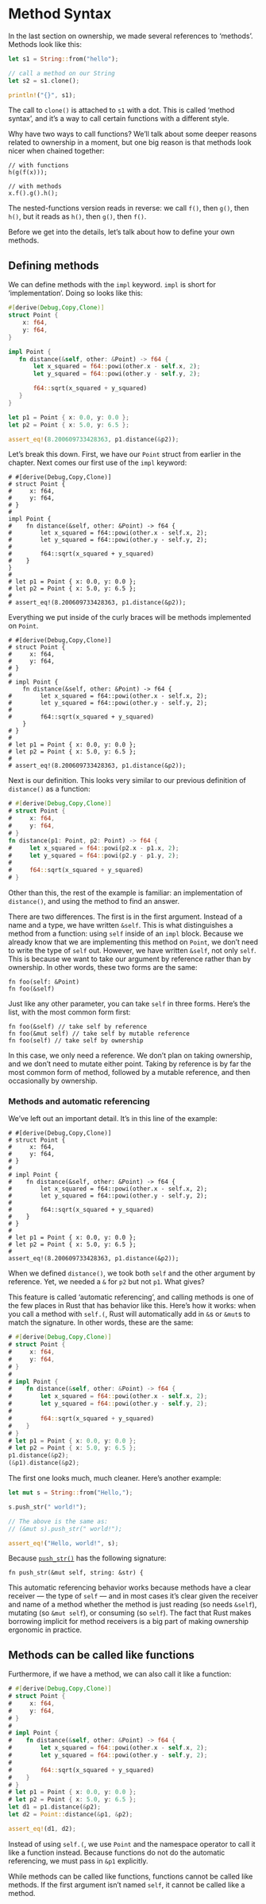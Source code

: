 # Method Syntax

In the last section on ownership, we made several references to ‘methods’.
Methods look like this:

```rust
let s1 = String::from("hello");

// call a method on our String
let s2 = s1.clone();

println!("{}", s1);
```

The call to `clone()` is attached to `s1` with a dot. This is called ‘method
syntax’, and it’s a way to call certain functions with a different style.

Why have two ways to call functions? We’ll talk about some deeper reasons
related to ownership in a moment, but one big reason is that methods look nicer
when chained together:

```rust,ignore
// with functions
h(g(f(x)));

// with methods
x.f().g().h();
```

The nested-functions version reads in reverse: we call `f()`, then `g()`, then
`h()`, but it reads as `h()`, then `g()`, then `f()`.

Before we get into the details, let’s talk about how to define your own
methods.

## Defining methods

We can define methods with the `impl` keyword. `impl` is short for
‘implementation’. Doing so looks like this:

```rust
#[derive(Debug,Copy,Clone)]
struct Point {
    x: f64,
    y: f64,
}

impl Point {
   fn distance(&self, other: &Point) -> f64 {
       let x_squared = f64::powi(other.x - self.x, 2);
       let y_squared = f64::powi(other.y - self.y, 2);

       f64::sqrt(x_squared + y_squared)
   }
}

let p1 = Point { x: 0.0, y: 0.0 };
let p2 = Point { x: 5.0, y: 6.5 };

assert_eq!(8.200609733428363, p1.distance(&p2));
```

Let’s break this down. First, we have our `Point` struct from earlier in the
chapter. Next comes our first use of the `impl` keyword:

```
# #[derive(Debug,Copy,Clone)]
# struct Point {
#     x: f64,
#     y: f64,
# }
# 
impl Point {
#    fn distance(&self, other: &Point) -> f64 {
#        let x_squared = f64::powi(other.x - self.x, 2);
#        let y_squared = f64::powi(other.y - self.y, 2);
# 
#        f64::sqrt(x_squared + y_squared)
#    }
}
# 
# let p1 = Point { x: 0.0, y: 0.0 };
# let p2 = Point { x: 5.0, y: 6.5 };
# 
# assert_eq!(8.200609733428363, p1.distance(&p2));
```

Everything we put inside of the curly braces will be methods implemented on
`Point`.

```
# #[derive(Debug,Copy,Clone)]
# struct Point {
#     x: f64,
#     y: f64,
# }
# 
# impl Point {
    fn distance(&self, other: &Point) -> f64 {
#        let x_squared = f64::powi(other.x - self.x, 2);
#        let y_squared = f64::powi(other.y - self.y, 2);
# 
#        f64::sqrt(x_squared + y_squared)
    }
# }
# 
# let p1 = Point { x: 0.0, y: 0.0 };
# let p2 = Point { x: 5.0, y: 6.5 };
# 
# assert_eq!(8.200609733428363, p1.distance(&p2));
```

Next is our definition. This looks very similar to our previous definition of
`distance()` as a function:

```rust
# #[derive(Debug,Copy,Clone)]
# struct Point {
#     x: f64,
#     y: f64,
# }
fn distance(p1: Point, p2: Point) -> f64 {
#     let x_squared = f64::powi(p2.x - p1.x, 2);
#     let y_squared = f64::powi(p2.y - p1.y, 2);
# 
#     f64::sqrt(x_squared + y_squared)
# }
```

Other than this, the rest of the example is familiar: an implementation of
`distance()`, and using the method to find an answer.

There are two differences. The first is in the first argument. Instead of a name
and a type, we have written `&self`. This is what distinguishes a method from a
function: using `self` inside of an `impl` block. Because we already know that
we are implementing this method on `Point`, we don’t need to write the type of
`self` out. However, we have written `&self`, not only `self`. This is because
we want to take our argument by reference rather than by ownership. In other
words, these two forms are the same:

```rust,ignore
fn foo(self: &Point)
fn foo(&self)
```

Just like any other parameter, you can take `self` in three forms. Here’s the
list, with the most common form first:

```rust,ignore
fn foo(&self) // take self by reference
fn foo(&mut self) // take self by mutable reference
fn foo(self) // take self by ownership
```

In this case, we only need a reference. We don’t plan on taking ownership, and
we don’t need to mutate either point. Taking by reference is by far the most
common form of method, followed by a mutable reference, and then occasionally
by ownership.

### Methods and automatic referencing

We’ve left out an important detail. It’s in this line of the example:

```
# #[derive(Debug,Copy,Clone)]
# struct Point {
#     x: f64,
#     y: f64,
# }
# 
# impl Point {
#    fn distance(&self, other: &Point) -> f64 {
#        let x_squared = f64::powi(other.x - self.x, 2);
#        let y_squared = f64::powi(other.y - self.y, 2);
# 
#        f64::sqrt(x_squared + y_squared)
#    }
# }
# 
# let p1 = Point { x: 0.0, y: 0.0 };
# let p2 = Point { x: 5.0, y: 6.5 };
# 
assert_eq!(8.200609733428363, p1.distance(&p2));
```

When we defined `distance()`, we took both `self` and the other argument by
reference. Yet, we needed a `&` for `p2` but not `p1`. What gives?

This feature is called ‘automatic referencing’, and calling methods is one
of the few places in Rust that has behavior like this. Here’s how it works:
when you call a method with `self.(`, Rust will automatically add in `&`s
or `&mut`s to match the signature. In other words, these are the same:

```rust
# #[derive(Debug,Copy,Clone)]
# struct Point {
#     x: f64,
#     y: f64,
# }
# 
# impl Point {
#    fn distance(&self, other: &Point) -> f64 {
#        let x_squared = f64::powi(other.x - self.x, 2);
#        let y_squared = f64::powi(other.y - self.y, 2);
# 
#        f64::sqrt(x_squared + y_squared)
#    }
# }
# let p1 = Point { x: 0.0, y: 0.0 };
# let p2 = Point { x: 5.0, y: 6.5 };
p1.distance(&p2);
(&p1).distance(&p2);
```

The first one looks much, much cleaner. Here’s another example:

```rust
let mut s = String::from("Hello,");

s.push_str(" world!");

// The above is the same as:
// (&mut s).push_str(" world!");

assert_eq!("Hello, world!", s);
```

Because [`push_str()`] has the following signature:

```rust,ignore
fn push_str(&mut self, string: &str) {
```

[`push_str()`]: http://doc.rust-lang.org/collections/string/struct.String.html#method.push_str

This automatic referencing behavior works because methods have a clear receiver
— the type of `self` — and in most cases it’s clear given the receiver and name
of a method whether the method is just reading (so needs `&self`), mutating (so
`&mut self`), or consuming (so `self`). The fact that Rust makes borrowing
implicit for method receivers is a big part of making ownership ergonomic in
practice.

## Methods can be called like functions

Furthermore, if we have a method, we can also call it like a function:

```rust
# #[derive(Debug,Copy,Clone)]
# struct Point {
#     x: f64,
#     y: f64,
# }
# 
# impl Point {
#    fn distance(&self, other: &Point) -> f64 {
#        let x_squared = f64::powi(other.x - self.x, 2);
#        let y_squared = f64::powi(other.y - self.y, 2);
# 
#        f64::sqrt(x_squared + y_squared)
#    }
# }
# let p1 = Point { x: 0.0, y: 0.0 };
# let p2 = Point { x: 5.0, y: 6.5 };
let d1 = p1.distance(&p2);
let d2 = Point::distance(&p1, &p2);

assert_eq!(d1, d2);
```

Instead of using `self.(`, we use `Point` and the namespace operator to call it
like a function instead. Because functions do not do the automatic referencing,
we must pass in `&p1` explicitly.

While methods can be called like functions, functions cannot be called like
methods. If the first argument isn’t named `self`, it cannot be called like a
method.
